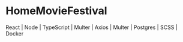 # HomeMovieFestival
React | Node | TypeScript | Multer | Axios | Multer | Postgres | SCSS | Docker 
